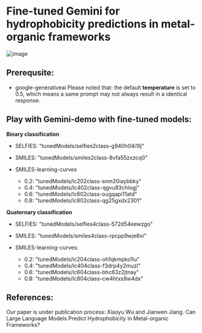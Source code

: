 # Fine-tuned Gemini for hydrophobicity predictions in metal-organic frameworks
![image](https://github.com/xiaoyu961031/MOF-LLM/blob/main/toc.jpg)
## Prerequsite:
- google-generativeai
Please noted that: the default **temperature** is set to 0.5, which means a same prompt may not always result in a identical response.

## Play with Gemini-demo with fine-tuned models:

**Binary classification**
 -  SELFIES: "tunedModels/selfies2class-g940h04i1llj"
 -  SMILES: "tunedModels/smiles2class-8vfa55zxzcq0"
 -  SMILES-learning-curves
   
    - 0.2: "tunedModels/lc202class-snm20iaybbky"
    - 0.4: "tunedModels/lc402class-qgvu93chlogj"
    - 0.6: "tunedModels/lc602class-ougqapi11atd"
    - 0.8: "tunedModels/lc802class-qg25gxdx2301"

**Quaternary classification**
 -  SELFIES: "tunedModels/selfies4class-572d54eewzgo"
 -  SMILES: "tunedModels/smiles4class-rpcpp9wje8vi"
 -  SMILES-learning-curves:
   
    - 0.2: "tunedModels/lc204class-oh1qkmpko1lu"
    - 0.4: "tunedModels/lc404class-f3drp4y2muzl"
    - 0.6: "tunedModels/lc604class-bhc63z2jtnay"
    - 0.8: "tunedModels/lc804class-cw4htxs9w4dx"
      


## References:
Our paper is under publication process:
Xiaoyu Wu and Jianwen Jiang. Can Large Language Models Predict Hydrophobicity in Metal-organic Frameworks?
